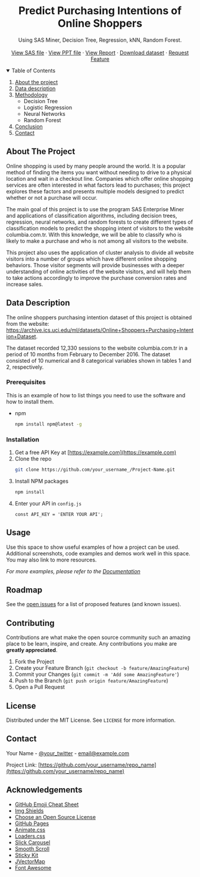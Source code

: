 
<!-- PROJECT SHIELDS -->
<!--
*** I'm using markdown "reference style" links for readability.
*** Reference links are enclosed in brackets [ ] instead of parentheses ( ).
*** See the bottom of this document for the declaration of the reference variables
*** for contributors-url, forks-url, etc. This is an optional, concise syntax you may use.
*** https://www.markdownguide.org/basic-syntax/#reference-style-links
-->



<!-- PROJECT LOGO -->
<br />

  <h1 align="center">Predict Purchasing Intentions of Online Shoppers</h1>

  <p align="center">
    Using SAS Miner, Decision Tree, Regression, kNN, Random Forest. 
    <br />
    <br />
    <a href="https://github.com/othneildrew/Best-README-Template">View SAS file</a>
    ·
    <a href="https://github.com/othneildrew/Best-README-Template/issues">View PPT file</a>
    ·
    <a href="https://github.com/othneildrew/Best-README-Template">View Report</a>
    ·
    <a href="https://github.com/othneildrew/Best-README-Template/issues">Download dataset</a>
    ·
    <a href="https://github.com/othneildrew/Best-README-Template/issues">Request Feature</a>
  </p>
</p>



<!-- TABLE OF CONTENTS -->
<details open="open">
  <summary>Table of Contents</summary>
  <ol>
    <li>
      <a href="#about-the-project">About the project</a>
    </li>
    <li><a href="#data-description">Data description</a></li>
    <li><a href="#roadmap">Methodology</a>
        <ul>
            <li>Decision Tree</li>
            <li>Logistic Regression</li>
            <li>Neural Networks</li>
            <li>Random Forest</li>
        </ul>
        </li>
    <li><a href="#contributing">Conclusion</a></li>
    <li><a href="#contact">Contact</a></li>
  </ol>
</details>



<!-- ABOUT THE PROJECT -->
## About The Project

Online shopping is used by many people around the world. It is a popular method of finding the items you want without needing to drive to a physical location and wait in a checkout line. Companies which offer online shopping services are often interested in what factors lead to purchases; this project explores these factors and presents multiple models designed to predict whether or not a purchase will occur.

The main goal of this project is to use the program SAS Enterprise Miner and applications of classification algorithms, including decision trees, regression, neural networks, and random forests to create different types of classification models to predict the shopping intent of visitors to the website columbia.com.tr. With this knowledge, we will be able to classify who is likely to make a purchase and who is not among all visitors to the website.

This project also uses the application of cluster analysis to divide all website visitors into a number of groups which have different online shopping behaviors. Those visitor segments will provide businesses with a deeper understanding of online activities of the website visitors, and will help them to take actions accordingly to improve the purchase conversion rates and increase sales. 



<!-- DATA DESCRIPTION -->
## Data Description

The online shoppers purchasing intention dataset of this project is obtained from the website: https://archive.ics.uci.edu/ml/datasets/Online+Shoppers+Purchasing+Intention+Dataset. 

The dataset recorded 12,330 sessions to the website columbia.com.tr in a period of 10 months from February to December 2016. The dataset consisted of 10 numerical and 8 categorical variables shown in tables 1 and 2, respectively. 



### Prerequisites

This is an example of how to list things you need to use the software and how to install them.
* npm
  ```sh
  npm install npm@latest -g
  ```

### Installation

1. Get a free API Key at [https://example.com](https://example.com)
2. Clone the repo
   ```sh
   git clone https://github.com/your_username_/Project-Name.git
   ```
3. Install NPM packages
   ```sh
   npm install
   ```
4. Enter your API in `config.js`
   ```JS
   const API_KEY = 'ENTER YOUR API';
   ```



<!-- USAGE EXAMPLES -->
## Usage

Use this space to show useful examples of how a project can be used. Additional screenshots, code examples and demos work well in this space. You may also link to more resources.

_For more examples, please refer to the [Documentation](https://example.com)_



<!-- ROADMAP -->
## Roadmap

See the [open issues](https://github.com/othneildrew/Best-README-Template/issues) for a list of proposed features (and known issues).



<!-- CONTRIBUTING -->
## Contributing

Contributions are what make the open source community such an amazing place to be learn, inspire, and create. Any contributions you make are **greatly appreciated**.

1. Fork the Project
2. Create your Feature Branch (`git checkout -b feature/AmazingFeature`)
3. Commit your Changes (`git commit -m 'Add some AmazingFeature'`)
4. Push to the Branch (`git push origin feature/AmazingFeature`)
5. Open a Pull Request



<!-- LICENSE -->
## License

Distributed under the MIT License. See `LICENSE` for more information.



<!-- CONTACT -->
## Contact

Your Name - [@your_twitter](https://twitter.com/your_username) - email@example.com

Project Link: [https://github.com/your_username/repo_name](https://github.com/your_username/repo_name)



<!-- ACKNOWLEDGEMENTS -->
## Acknowledgements
* [GitHub Emoji Cheat Sheet](https://www.webpagefx.com/tools/emoji-cheat-sheet)
* [Img Shields](https://shields.io)
* [Choose an Open Source License](https://choosealicense.com)
* [GitHub Pages](https://pages.github.com)
* [Animate.css](https://daneden.github.io/animate.css)
* [Loaders.css](https://connoratherton.com/loaders)
* [Slick Carousel](https://kenwheeler.github.io/slick)
* [Smooth Scroll](https://github.com/cferdinandi/smooth-scroll)
* [Sticky Kit](http://leafo.net/sticky-kit)
* [JVectorMap](http://jvectormap.com)
* [Font Awesome](https://fontawesome.com)





<!-- MARKDOWN LINKS & IMAGES -->
<!-- https://www.markdownguide.org/basic-syntax/#reference-style-links -->
[contributors-shield]: https://img.shields.io/github/contributors/othneildrew/Best-README-Template.svg?style=for-the-badge
[contributors-url]: https://github.com/othneildrew/Best-README-Template/graphs/contributors
[forks-shield]: https://img.shields.io/github/forks/othneildrew/Best-README-Template.svg?style=for-the-badge
[forks-url]: https://github.com/othneildrew/Best-README-Template/network/members
[stars-shield]: https://img.shields.io/github/stars/othneildrew/Best-README-Template.svg?style=for-the-badge
[stars-url]: https://github.com/othneildrew/Best-README-Template/stargazers
[issues-shield]: https://img.shields.io/github/issues/othneildrew/Best-README-Template.svg?style=for-the-badge
[issues-url]: https://github.com/othneildrew/Best-README-Template/issues
[license-shield]: https://img.shields.io/github/license/othneildrew/Best-README-Template.svg?style=for-the-badge
[license-url]: https://github.com/othneildrew/Best-README-Template/blob/master/LICENSE.txt
[linkedin-shield]: https://img.shields.io/badge/-LinkedIn-black.svg?style=for-the-badge&logo=linkedin&colorB=555
[linkedin-url]: https://linkedin.com/in/othneildrew
[product-screenshot]: images/screenshot.png
